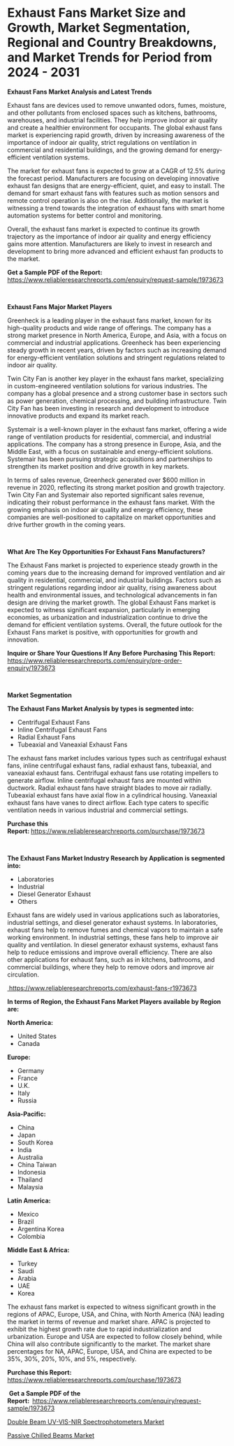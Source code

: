 <p><h1>Exhaust Fans Market Size and Growth, Market Segmentation, Regional and Country Breakdowns, and Market Trends for Period from 2024 -  2031</h1></p><p><strong>Exhaust Fans Market Analysis and Latest Trends</strong></p>
<p><p>Exhaust fans are devices used to remove unwanted odors, fumes, moisture, and other pollutants from enclosed spaces such as kitchens, bathrooms, warehouses, and industrial facilities. They help improve indoor air quality and create a healthier environment for occupants. The global exhaust fans market is experiencing rapid growth, driven by increasing awareness of the importance of indoor air quality, strict regulations on ventilation in commercial and residential buildings, and the growing demand for energy-efficient ventilation systems.</p><p>The market for exhaust fans is expected to grow at a CAGR of 12.5% during the forecast period. Manufacturers are focusing on developing innovative exhaust fan designs that are energy-efficient, quiet, and easy to install. The demand for smart exhaust fans with features such as motion sensors and remote control operation is also on the rise. Additionally, the market is witnessing a trend towards the integration of exhaust fans with smart home automation systems for better control and monitoring.</p><p>Overall, the exhaust fans market is expected to continue its growth trajectory as the importance of indoor air quality and energy efficiency gains more attention. Manufacturers are likely to invest in research and development to bring more advanced and efficient exhaust fan products to the market.</p></p>
<p><strong>Get a Sample PDF of the Report:&nbsp;</strong> <a href="https://www.reliableresearchreports.com/enquiry/request-sample/1973673">https://www.reliableresearchreports.com/enquiry/request-sample/1973673</a></p>
<p>&nbsp;</p>
<p><strong>Exhaust Fans Major Market Players</strong></p>
<p><p>Greenheck is a leading player in the exhaust fans market, known for its high-quality products and wide range of offerings. The company has a strong market presence in North America, Europe, and Asia, with a focus on commercial and industrial applications. Greenheck has been experiencing steady growth in recent years, driven by factors such as increasing demand for energy-efficient ventilation solutions and stringent regulations related to indoor air quality.</p><p>Twin City Fan is another key player in the exhaust fans market, specializing in custom-engineered ventilation solutions for various industries. The company has a global presence and a strong customer base in sectors such as power generation, chemical processing, and building infrastructure. Twin City Fan has been investing in research and development to introduce innovative products and expand its market reach.</p><p>Systemair is a well-known player in the exhaust fans market, offering a wide range of ventilation products for residential, commercial, and industrial applications. The company has a strong presence in Europe, Asia, and the Middle East, with a focus on sustainable and energy-efficient solutions. Systemair has been pursuing strategic acquisitions and partnerships to strengthen its market position and drive growth in key markets.</p><p>In terms of sales revenue, Greenheck generated over $600 million in revenue in 2020, reflecting its strong market position and growth trajectory. Twin City Fan and Systemair also reported significant sales revenue, indicating their robust performance in the exhaust fans market. With the growing emphasis on indoor air quality and energy efficiency, these companies are well-positioned to capitalize on market opportunities and drive further growth in the coming years.</p></p>
<p>&nbsp;</p>
<p><strong>What Are The Key Opportunities For Exhaust Fans Manufacturers?</strong></p>
<p><p>The Exhaust Fans market is projected to experience steady growth in the coming years due to the increasing demand for improved ventilation and air quality in residential, commercial, and industrial buildings. Factors such as stringent regulations regarding indoor air quality, rising awareness about health and environmental issues, and technological advancements in fan design are driving the market growth. The global Exhaust Fans market is expected to witness significant expansion, particularly in emerging economies, as urbanization and industrialization continue to drive the demand for efficient ventilation systems. Overall, the future outlook for the Exhaust Fans market is positive, with opportunities for growth and innovation.</p></p>
<p><strong>Inquire or Share Your Questions If Any Before Purchasing This Report:</strong> <a href="https://www.reliableresearchreports.com/enquiry/pre-order-enquiry/1973673">https://www.reliableresearchreports.com/enquiry/pre-order-enquiry/1973673</a></p>
<p>&nbsp;</p>
<p><strong>Market Segmentation</strong></p>
<p><strong>The Exhaust Fans Market Analysis by types is segmented into:</strong></p>
<p><ul><li>Centrifugal Exhaust Fans</li><li>Inline Centrifugal Exhaust Fans</li><li>Radial Exhaust Fans</li><li>Tubeaxial and Vaneaxial Exhaust Fans</li></ul></p>
<p><p>The exhaust fans market includes various types such as centrifugal exhaust fans, inline centrifugal exhaust fans, radial exhaust fans, tubeaxial, and vaneaxial exhaust fans. Centrifugal exhaust fans use rotating impellers to generate airflow. Inline centrifugal exhaust fans are mounted within ductwork. Radial exhaust fans have straight blades to move air radially. Tubeaxial exhaust fans have axial flow in a cylindrical housing. Vaneaxial exhaust fans have vanes to direct airflow. Each type caters to specific ventilation needs in various industrial and commercial settings.</p></p>
<p><strong>Purchase this Report:&nbsp;</strong><a href="https://www.reliableresearchreports.com/purchase/1973673">https://www.reliableresearchreports.com/purchase/1973673</a></p>
<p>&nbsp;</p>
<p><strong>The Exhaust Fans Market Industry Research by Application is segmented into:</strong></p>
<p><ul><li>Laboratories</li><li>Industrial</li><li>Diesel Generator Exhaust</li><li>Others</li></ul></p>
<p><p>Exhaust fans are widely used in various applications such as laboratories, industrial settings, and diesel generator exhaust systems. In laboratories, exhaust fans help to remove fumes and chemical vapors to maintain a safe working environment. In industrial settings, these fans help to improve air quality and ventilation. In diesel generator exhaust systems, exhaust fans help to reduce emissions and improve overall efficiency. There are also other applications for exhaust fans, such as in kitchens, bathrooms, and commercial buildings, where they help to remove odors and improve air circulation.</p></p>
<p><a href="https://www.reliableresearchreports.com/exhaust-fans-r1973673">&nbsp;https://www.reliableresearchreports.com/exhaust-fans-r1973673</a></p>
<p><strong>In terms of Region, the Exhaust Fans Market Players available by Region are:</strong></p>
<p>
    <p> <strong> North America: </strong>
        <ul>
            <li>United States</li>
            <li>Canada</li>
        </ul>
        </p> 
    <p> <strong> Europe: </strong>
        <ul>
            <li>Germany</li>
            <li>France</li>
            <li>U.K.</li>
            <li>Italy</li>
            <li>Russia</li>
        </ul>
        </p> 
    <p> <strong> Asia-Pacific: </strong>
        <ul>
            <li>China</li>
            <li>Japan</li>
            <li>South Korea</li>
            <li>India</li>
            <li>Australia</li>
            <li>China Taiwan</li>
            <li>Indonesia</li>
            <li>Thailand</li>
            <li>Malaysia</li>
        </ul>
        </p> 
    <p> <strong> Latin America: </strong>
        <ul>
            <li>Mexico</li>
            <li>Brazil</li>
            <li>Argentina Korea</li>
            <li>Colombia</li>
        </ul>
        </p> 
    <p> <strong> Middle East & Africa: </strong>
        <ul>
            <li>Turkey</li>
            <li>Saudi</li>
            <li>Arabia</li>
            <li>UAE</li>
            <li>Korea</li>
        </ul>
    </p>
    </p>
<p><p>The exhaust fans market is expected to witness significant growth in the regions of APAC, Europe, USA, and China, with North America (NA) leading the market in terms of revenue and market share. APAC is projected to exhibit the highest growth rate due to rapid industrialization and urbanization. Europe and USA are expected to follow closely behind, while China will also contribute significantly to the market. The market share percentages for NA, APAC, Europe, USA, and China are expected to be 35%, 30%, 20%, 10%, and 5%, respectively.</p></p>
<p><strong>Purchase this Report: </strong><a href="https://www.reliableresearchreports.com/purchase/1973673">https://www.reliableresearchreports.com/purchase/1973673</a></p>
<p>&nbsp;<strong>Get a Sample PDF of the Report:&nbsp;&nbsp;</strong><a href="https://www.reliableresearchreports.com/enquiry/request-sample/1973673">https://www.reliableresearchreports.com/enquiry/request-sample/1973673</a></p>
<p><strong></strong></p>
<p><p><a href="https://view.publitas.com/reportprime-1/insights-into-the-double-beam-uv-vis-nir-spectrophotometers-market-market-players-market-size-geographical-regions-and-forecast-2024-2031/">Double Beam UV-VIS-NIR Spectrophotometers Market</a></p><p><a href="https://github.com/kufem1/Market-Research-Report-List-3/blob/main/passive-chilled-beams-market.md">Passive Chilled Beams Market</a></p></p>